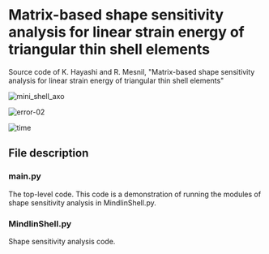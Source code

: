 # Matrix-based shape sensitivity analysis for linear strain energy of triangular thin shell elements
Source code of K. Hayashi and R. Mesnil, "Matrix-based shape sensitivity analysis for linear strain energy of triangular thin shell elements"

![mini_shell_axo](https://github.com/user-attachments/assets/014615d4-add0-4e9b-bd34-e5e7ae334890)

![error-02](https://github.com/user-attachments/assets/ea7ac01b-fe5b-41ac-88b8-44e25d5f989c)

![time](https://github.com/user-attachments/assets/fac5925b-4624-426a-ba87-da3caa7beaed)

## File description

### main.py
The top-level code. This code is a demonstration of running the modules of shape sensitivity analysis in MindlinShell.py.

### MindlinShell.py
Shape sensitivity analysis code.
